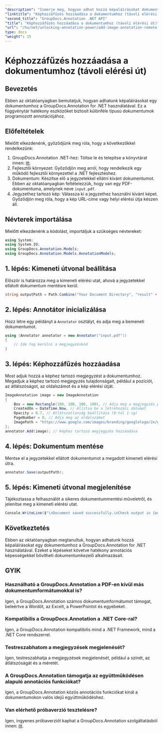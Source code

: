 ```yaml
---
"description": "Ismerje meg, hogyan adhat hozzá képaláírásokat dokumentumokhoz a GroupDocs.Annotation for .NET segítségével. Javítsa a dokumentumkezelést hatékony annotációs képességekkel."
"linktitle": "Képhozzáfűzés hozzáadása a dokumentumhoz (távoli elérési út)"
"second_title": "GroupDocs.Annotation .NET API"
"title": "Képhozzáfűzés hozzáadása a dokumentumhoz (távoli elérési út)"
"url": "/hu/net/unlocking-annotation-power/add-image-annotation-remote-path/"
type: docs
"weight": 15
---
```


# Képhozzáfűzés hozzáadása a dokumentumhoz (távoli elérési út)

## Bevezetés
Ebben az oktatóanyagban bemutatjuk, hogyan adhatunk képaláírásokat egy dokumentumhoz a GroupDocs.Annotation for .NET használatával. Ez a függvénytár hatékony eszközöket biztosít különféle típusú dokumentumok programozott annotációjához.
## Előfeltételek
Mielőtt elkezdenénk, győződjünk meg róla, hogy a következőkkel rendelkezünk:
1. GroupDocs.Annotation .NET-hez: Töltse le és telepítse a könyvtárat innen: [itt](https://releases.groupdocs.com/annotation/net/).
2. Fejlesztői környezet: Győződjön meg arról, hogy rendelkezik egy működő fejlesztői környezettel a .NET fejlesztéshez.
3. Dokumentum: Készítse elő a jegyzetekkel ellátni kívánt dokumentumot. Ebben az oktatóanyagban feltételezzük, hogy van egy PDF-dokumentuma, amelynek neve `input.pdf`.
4. Jegyzethez tartozó kép: Válassza ki a jegyzethez használni kívánt képet. Győződjön meg róla, hogy a kép URL-címe vagy helyi elérési útja készen áll.

## Névterek importálása
Mielőtt elkezdenénk a kódolást, importáljuk a szükséges névtereket:
```csharp
using System;
using System.IO;
using GroupDocs.Annotation.Models;
using GroupDocs.Annotation.Models.AnnotationModels;
```
## 1. lépés: Kimeneti útvonal beállítása
Először is határozza meg a kimeneti elérési utat, ahová a jegyzetekkel ellátott dokumentum mentésre kerül.
```csharp
string outputPath = Path.Combine("Your Document Directory", "result" + Path.GetExtension("input.pdf"));
```
## 2. lépés: Annotátor inicializálása
Hozz létre egy példányt a `Annotator` osztályt, és adja meg a bemeneti dokumentumot.
```csharp
using (Annotator annotator = new Annotator("input.pdf"))
{
    // Ide fog kerülni a megjegyzéskód
}
```
## 3. lépés: Képhozzáfűzés hozzáadása
Most adjuk hozzá a képhez tartozó megjegyzést a dokumentumhoz. Megadjuk a képhez tartozó megjegyzés tulajdonságait, például a pozíciót, az átlátszóságot, az oldalszámot és a kép elérési útját.
```csharp
ImageAnnotation image = new ImageAnnotation
{
    Box = new Rectangle(100, 100, 100, 100), // Adja meg a megjegyzés pozícióját
    CreatedOn = DateTime.Now, // Állítsa be a létrehozási dátumot
    Opacity = 0.7, // Átlátszatlanság beállítása (0-tól 1-ig)
    PageNumber = 0, // Adja meg az oldalszámot
    ImagePath = "https://www.google.com/images/branding/googlelogo/2x/googlelogo_color_92x30dp.png" // Adja meg a kép URL-címét
};
annotator.Add(image); // Képhez tartozó megjegyzés hozzáadása
```
## 4. lépés: Dokumentum mentése
Mentse el a jegyzetekkel ellátott dokumentumot a megadott kimeneti elérési útra.
```csharp
annotator.Save(outputPath);
```
## 5. lépés: Kimeneti útvonal megjelenítése
Tájékoztassa a felhasználót a sikeres dokumentummentési műveletről, és jelenítse meg a kimeneti elérési utat.
```csharp
Console.WriteLine($"\nDocument saved successfully.\nCheck output in {outputPath}.");
```

## Következtetés
Ebben az oktatóanyagban megtanultuk, hogyan adhatunk hozzá képaláírásokat egy dokumentumhoz a GroupDocs.Annotation for .NET használatával. Ezeket a lépéseket követve hatékony annotációs képességekkel bővítheti dokumentumkezelő alkalmazásait.
## GYIK
### Használható a GroupDocs.Annotation a PDF-en kívül más dokumentumformátumokkal is?
Igen, a GroupDocs.Annotation számos dokumentumformátumot támogat, beleértve a Wordöt, az Excelt, a PowerPointot és egyebeket.
### Kompatibilis a GroupDocs.Annotation a .NET Core-ral?
Igen, a GroupDocs.Annotation kompatibilis mind a .NET Framework, mind a .NET Core rendszerrel.
### Testreszabhatom a megjegyzések megjelenését?
Igen, testreszabhatja a megjegyzések megjelenését, például a színét, az átlátszóságát és a méretét.
### A GroupDocs.Annotation támogatja az együttműködésen alapuló annotációs funkciókat?
Igen, a GroupDocs.Annotation közös annotációs funkciókat kínál a dokumentumokon valós idejű együttműködéshez.
### Van elérhető próbaverzió tesztelésre?
Igen, ingyenes próbaverziót kaphat a GroupDocs.Annotation szolgáltatásból innen: [itt](https://releases.groupdocs.com/).